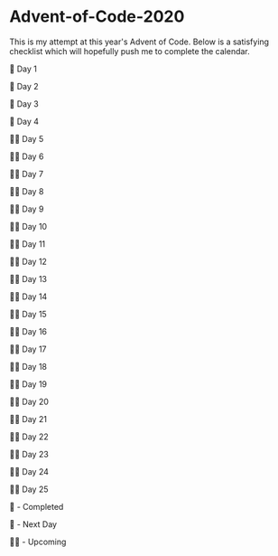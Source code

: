# Advent-of-Code-2020

This is my attempt at this year's Advent of Code. Below is a satisfying checklist which will hopefully push me to complete the calendar.

🎄 Day 1

🎄 Day 2

🎄 Day 3

🎁 Day 4

🎅💤 Day 5

🎅💤 Day 6

🎅💤 Day 7

🎅💤 Day 8

🎅💤 Day 9

🎅💤 Day 10

🎅💤 Day 11

🎅💤 Day 12

🎅💤 Day 13

🎅💤 Day 14

🎅💤 Day 15

🎅💤 Day 16

🎅💤 Day 17

🎅💤 Day 18

🎅💤 Day 19

🎅💤 Day 20

🎅💤 Day 21

🎅💤 Day 22

🎅💤 Day 23

🎅💤 Day 24

🎅💤 Day 25

🎄 - Completed

🎁 - Next Day

🎅💤 - Upcoming
